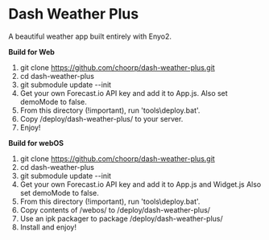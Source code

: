 Dash Weather Plus
=================

A beautiful weather app built entirely with Enyo2.

**Build for Web**
1. git clone https://github.com/choorp/dash-weather-plus.git
2. cd dash-weather-plus
3. git submodule update --init
4. Get your own Forecast.io API key and add it to App.js. Also set demoMode to false.
5. From this directory (!important), run 'tools\deploy.bat'.
6. Copy /deploy/dash-weather-plus/ to your server.
8. Enjoy!

**Build for webOS**
1. git clone https://github.com/choorp/dash-weather-plus.git
2. cd dash-weather-plus
3. git submodule update --init
4. Get your own Forecast.io API key and add it to App.js and Widget.js Also set demoMode to false.
5. From this directory (!important), run 'tools\deploy.bat'.
6. Copy contents of /webos/ to /deploy/dash-weather-plus/
7. Use an ipk packager to package /deploy/dash-weather-plus/
8. Install and enjoy!